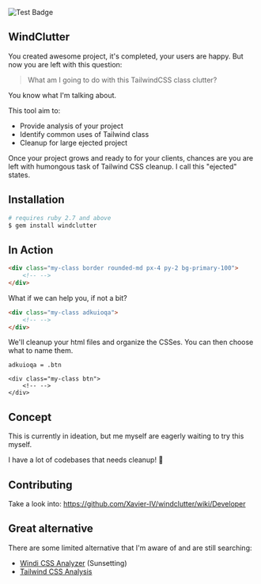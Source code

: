 ![Test Badge](https://github.com/Xavier-iV/windclutter/actions/workflows/main.yml/badge.svg)

## WindClutter

You created awesome project, it's completed, your users are happy. But now you are left with this question:

> What am I going to do with this TailwindCSS class clutter?

You know what I'm talking about.

This tool aim to:

- Provide analysis of your project
- Identify common uses of Tailwind class
- Cleanup for large ejected project

Once your project grows and ready to for your clients, chances are you are left with
humongous task of Tailwind CSS cleanup. I call this "ejected" states.

## Installation

```bash
# requires ruby 2.7 and above
$ gem install windclutter
```

## In Action

```html
<div class="my-class border rounded-md px-4 py-2 bg-primary-100">
    <!-- -->
</div>
```

What if we can help you, if not a bit?

```html
<div class="my-class adkuioqa">
    <!-- -->
</div>
```

We'll cleanup your html files and organize the CSSes. You can then choose what to name them.

`adkuioqa = .btn`
```
<div class="my-class btn">
    <!-- -->
</div>
```

## Concept

This is currently in ideation, but me myself are eagerly waiting to try this myself.

I have a lot of codebases that needs cleanup! 🤯

## Contributing

Take a look into:
https://github.com/Xavier-IV/windclutter/wiki/Developer


## Great alternative

There are some limited alternative that I'm aware of and are still searching:

- [Windi CSS Analyzer](https://windicss.org/features/analyzer.html) (Sunsetting)
- [Tailwind CSS Analysis](https://github.com/apvarun/tailwindcss-analysis)